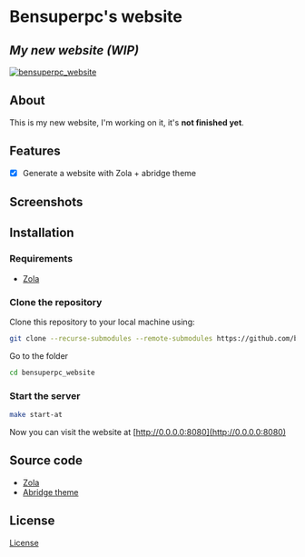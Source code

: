 # Bensuperpc's website

## _My new website (WIP)_

[![bensuperpc_website](https://github.com/bensuperpc/bensuperpc_website/actions/workflows/base.yml/badge.svg)](https://github.com/bensuperpc/bensuperpc_website/actions/workflows/base.yml)

## About

This is my new website, I'm working on it, it's **not finished yet**.

## Features

- [x] Generate a website with Zola + abridge theme

## Screenshots

## Installation

### Requirements

- [Zola](https://www.getzola.org/)

### Clone the repository

Clone this repository to your local machine using:

```sh
git clone --recurse-submodules --remote-submodules https://github.com/bensuperpc/bensuperpc_website.git
```

Go to the folder

```sh
cd bensuperpc_website
```

### Start the server

```sh
make start-at
```

Now you can visit the website at [http://0.0.0.0:8080](http://0.0.0.0:8080)

## Source code

- [Zola](https://www.getzola.org/)
- [Abridge theme](https://github.com/bensuperpc/abridge)

## License

[License](LICENSE)
